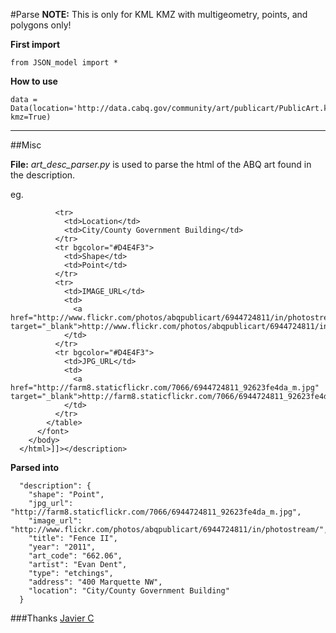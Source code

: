 #Parse
**NOTE:** This is only for KML KMZ with multigeometry, points, and polygons only!

**First import**

    from JSON_model import *

**How to use**

    data = Data(location='http://data.cabq.gov/community/art/publicart/PublicArt.kmz', kmz=True)

---

##Misc

**File:** *art_desc_parser.py* is used to parse the html of the ABQ art found in the description.

eg.


              <tr>
                <td>Location</td>
                <td>City/County Government Building</td>
              </tr>
              <tr bgcolor="#D4E4F3">
                <td>Shape</td>
                <td>Point</td>
              </tr>
              <tr>
                <td>IMAGE_URL</td>
                <td>
                  <a href="http://www.flickr.com/photos/abqpublicart/6944724811/in/photostream/" target="_blank">http://www.flickr.com/photos/abqpublicart/6944724811/in/photostream/</a>
                </td>
              </tr>
              <tr bgcolor="#D4E4F3">
                <td>JPG_URL</td>
                <td>
                  <a href="http://farm8.staticflickr.com/7066/6944724811_92623fe4da_m.jpg" target="_blank">http://farm8.staticflickr.com/7066/6944724811_92623fe4da_m.jpg</a>
                </td>
              </tr>
            </table>
          </font>
        </body>
      </html>]]></description>


**Parsed into**

      "description": {
        "shape": "Point",
        "jpg_url": "http://farm8.staticflickr.com/7066/6944724811_92623fe4da_m.jpg",
        "image_url": "http://www.flickr.com/photos/abqpublicart/6944724811/in/photostream/",
        "title": "Fence II",
        "year": "2011",
        "art_code": "662.06",
        "artist": "Evan Dent",
        "type": "etchings",
        "address": "400 Marquette NW",
        "location": "City/County Government Building"
      }


###Thanks [Javier C](http://twitter.com/_javierc)